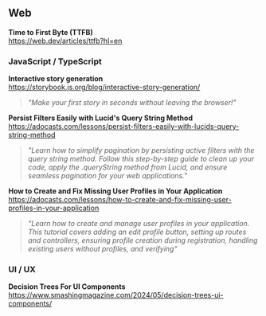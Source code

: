 ## Web

**Time to First Byte (TTFB)**  
https://web.dev/articles/ttfb?hl=en

### JavaScript / TypeScript

**Interactive story generation**  
https://storybook.js.org/blog/interactive-story-generation/

> _"Make your first story in seconds without leaving the browser!"_

**Persist Filters Easily with Lucid's Query String Method**  
https://adocasts.com/lessons/persist-filters-easily-with-lucids-query-string-method

> _"Learn how to simplify pagination by persisting active filters with the query
> string method. Follow this step-by-step guide to clean up your code, apply the
> .queryString method from Lucid, and ensure seamless pagination for your web
> applications."_

**How to Create and Fix Missing User Profiles in Your Application**  
https://adocasts.com/lessons/how-to-create-and-fix-missing-user-profiles-in-your-application

> _"Learn how to create and manage user profiles in your application. This
> tutorial covers adding an edit profile button, setting up routes and
> controllers, ensuring profile creation during registration, handling existing
> users without profiles, and verifying"_

### UI / UX

**Decision Trees For UI Components**  
https://www.smashingmagazine.com/2024/05/decision-trees-ui-components/

